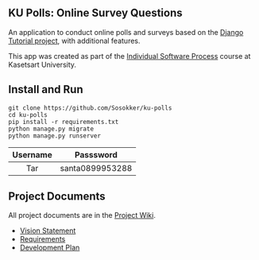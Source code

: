 ## KU Polls: Online Survey Questions 

An application to conduct online polls and surveys based
    on the [Django Tutorial project][django-tutorial], with
    additional features.

This app was created as part of the [Individual Software Process](
https://cpske.github.io/ISP) course at Kasetsart University.

## Install and Run
```
git clone https://github.com/Sosokker/ku-polls
cd ku-polls
pip install -r requirements.txt
python manage.py migrate
python manage.py runserver
```

|Username|Passsword|
|:--:|:--:|
|Tar|santa0899953288|

## Project Documents

All project documents are in the [Project Wiki](../../wiki/Home).

- [Vision Statement](../../wiki/Vision%20Statement)
- [Requirements](../../wiki/Requirements)
- [Development Plan](../../wiku/Development%20Plan)

[django-tutorial]: TODO-write-the-django-tutorial-URL-here
